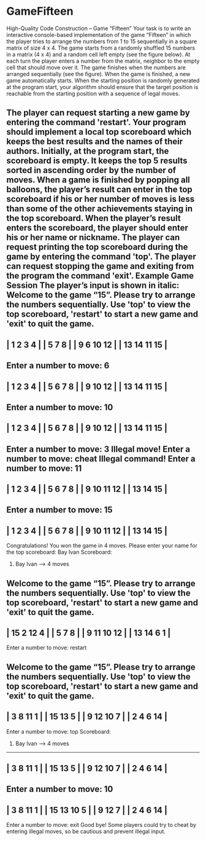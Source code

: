 GameFifteen
===========
High-Quality Code Construction – Game “Fifteen”
Your task is to write an interactive console-based implementation of the game “Fifteen” in which the player tries to arrange the numbers from 1 to 15 sequentially in a square matrix of size 4 x 4. The game starts from a randomly shuffled 15 numbers in a matrix (4 x 4) and a random cell left empty (see the figure below). At each turn the player enters a number from the matrix, neighbor to the empty cell that should move over it. The game finishes when the numbers are arranged sequentially (see the figure). When the game is finished, a new game automatically starts.
When the starting position is randomly generated at the program start, your algorithm should ensure that the target position is reachable from the starting position with a sequence of legal moves.
 
The player can request starting a new game by entering the command 'restart'.
Your program should implement a local top scoreboard which keeps the best results and the names of their authors. Initially, at the program start, the scoreboard is empty. It keeps the top 5 results sorted in ascending order by the number of moves. When a game is finished by popping all balloons, the player’s result can enter in the top scoreboard if his or her number of moves is less than some of the other achievements staying in the top scoreboard. When the player’s result enters the scoreboard, the player should enter his or her name or nickname.
The player can request printing the top scoreboard during the game by entering the command 'top'.
The player can request stopping the game and exiting from the program the command 'exit'.
Example Game Session
The player’s input is shown in italic:
Welcome to the game “15”. Please try to arrange the numbers sequentially. Use 'top' to view the top scoreboard, 'restart' to start a new game and 'exit' to quit the game.
  ------------
 |  1  2  3  4 |
 |  5     7  8 |
 |  9  6 10 12 |
 | 13 14 11 15 |
  ------------
Enter a number to move: 6
  ------------
 |  1  2  3  4 |
 |  5  6  7  8 |
 |  9    10 12 |
 | 13 14 11 15 |
  ------------
Enter a number to move: 10
  ------------
 |  1  2  3  4 |
 |  5  6  7  8 |
 |  9 10    12 |
 | 13 14 11 15 |
  ------------
Enter a number to move: 3
Illegal move!
Enter a number to move: cheat
Illegal command!
Enter a number to move: 11
  ------------
 |  1  2  3  4 |
 |  5  6  7  8 |
 |  9 10 11 12 |
 | 13 14    15 |
  ------------
Enter a number to move: 15
  ------------
 |  1  2  3  4 |
 |  5  6  7  8 |
 |  9 10 11 12 |
 | 13 14 15    |
  ------------
Congratulations! You won the game in 4 moves.
Please enter your name for the top scoreboard: Bay Ivan
Scoreboard:
1. Bay Ivan --> 4 moves

Welcome to the game “15”. Please try to arrange the numbers sequentially. Use 'top' to view the top scoreboard, 'restart' to start a new game and 'exit' to quit the game.
  ------------
 |  15 2 12  4 |
 |  5     7  8 |
 |  9 11 10 12 |
 | 13 14  6  1 |
  ------------
Enter a number to move: restart

Welcome to the game “15”. Please try to arrange the numbers sequentially. Use 'top' to view the top scoreboard, 'restart' to start a new game and 'exit' to quit the game.
  ------------
 |  3  8 11  1 |
 | 15 13     5 |
 |  9 12 10  7 |
 |  2  4  6 14 |
  ------------
Enter a number to move: top
Scoreboard:
1. Bay Ivan --> 4 moves
  ------------
 |  3  8 11  1 |
 | 15 13     5 |
 |  9 12 10  7 |
 |  2  4  6 14 |
  ------------
Enter a number to move: 10
  ------------
 |  3  8 11  1 |
 | 15 13 10  5 |
 |  9 12     7 |
 |  2  4  6 14 |
  ------------
Enter a number to move: exit
Good bye!
Some players could try to cheat by entering illegal moves, so be cautious and prevent illegal input.
